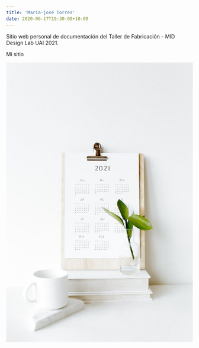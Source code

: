 ```yaml
---
title: 'María-josé Torres'
date: 2020-06-17T19:30:08+10:00
---
```


<!-- Descripción inicial -->
Sitio web personal de documentación del Taller de Fabricación - MID Design Lab UAI 2021. 

Mi sitio 

![Imagen portada](/img/portada.jpg)